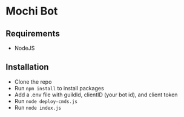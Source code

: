 # Mochi Bot

## Requirements
- NodeJS

## Installation
- Clone the repo
- Run `npm install` to install packages
- Add a .env file with guildId, clientID (your bot id), and client token
- Run `node deploy-cmds.js`
- Run `node index.js`
